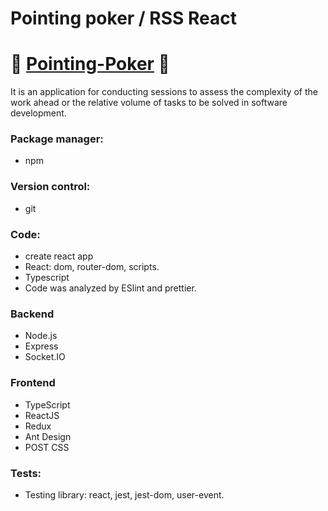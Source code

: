 # Pointing poker / RSS React
# :flower_playing_cards: [Pointing-Poker](https://pointing-pocker-rss.netlify.app) :flower_playing_cards:
It is an application for conducting sessions to assess the complexity of the work ahead or the relative volume of tasks to be solved in software development.


### Package manager:
 * npm

### Version control:
 * git

### Code: 
 * create react app
 * React: dom, router-dom, scripts.
 * Typescript
 * Code was analyzed by ESlint and prettier. 

 ### Backend
 * Node.js
 * Express
 * Socket.IO
 ### Frontend
 * TypeScript
 * ReactJS
 * Redux
 * Ant Design
 * POST CSS

### Tests:
 * Testing library: react, jest, jest-dom, user-event.
